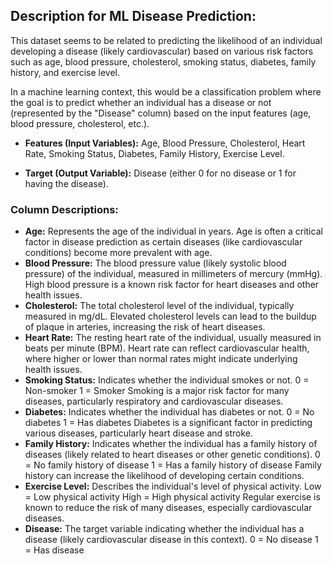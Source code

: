 ## Description for ML Disease Prediction: 
  This dataset seems to be related to predicting the likelihood of an individual developing a disease (likely cardiovascular) based on various risk factors such as age, blood pressure, cholesterol, smoking status, diabetes, family history, and exercise level.

In a machine learning context, this would be a classification problem where the goal is to predict whether an individual has a disease or not (represented by the "Disease" column) based on the input features (age, blood pressure, cholesterol, etc.).

- **Features (Input Variables):** Age, Blood Pressure, Cholesterol, Heart Rate, Smoking Status, Diabetes, Family History, Exercise Level.

- **Target (Output Variable):** Disease (either 0 for no disease or 1 for having the disease).

### Column Descriptions:
  - **Age:** Represents the age of the individual in years. Age is often a critical factor in disease prediction as certain diseases (like cardiovascular conditions) become more prevalent with age.
  - **Blood Pressure:** The blood pressure value (likely systolic blood pressure) of the individual, measured in millimeters of mercury (mmHg). High blood pressure is a known risk factor for heart diseases and other health issues.
  - **Cholesterol:** The total cholesterol level of the individual, typically measured in mg/dL. Elevated cholesterol levels can lead to the buildup of plaque in arteries, increasing the risk of heart diseases.
  - **Heart Rate:** The resting heart rate of the individual, usually measured in beats per minute (BPM). Heart rate can reflect cardiovascular health, where higher or lower than normal rates might indicate underlying health issues.
  - **Smoking Status:** Indicates whether the individual smokes or not.
      0 = Non-smoker
      1 = Smoker
      Smoking is a major risk factor for many diseases, particularly respiratory and cardiovascular diseases.
  - **Diabetes:** Indicates whether the individual has diabetes or not.
      0 = No diabetes
      1 = Has diabetes
      Diabetes is a significant factor in predicting various diseases, particularly heart disease and stroke.
  - **Family History:** Indicates whether the individual has a family history of diseases (likely related to heart diseases or other genetic conditions).
      0 = No family history of disease
      1 = Has a family history of disease
      Family history can increase the likelihood of developing certain conditions.
  - **Exercise Level:** Describes the individual's level of physical activity.
      Low = Low physical activity
      High = High physical activity
      Regular exercise is known to reduce the risk of many diseases, especially cardiovascular diseases.
  - **Disease:** The target variable indicating whether the individual has a disease (likely cardiovascular disease in this context).
      0 = No disease
      1 = Has disease
